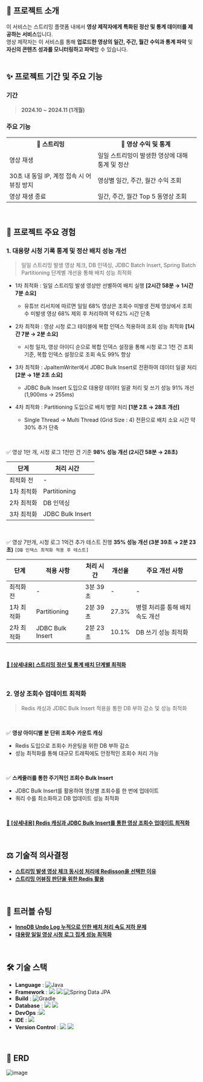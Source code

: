 ## 📢 프로젝트 소개
이 서비스는 스트리밍 플랫폼 내에서 **영상 제작자에게 특화된 정산 및 통계 데이터를 제공하는 서비스**입니다.<br>
영상 제작자는 이 서비스를 통해 **업로드한 영상의 일간, 주간, 월간 수익과 통계 파악** 및 **자신의 콘텐츠 성과를 모니터링하고 파악**할 수 있습니다.<br>
<br>

## ✨ 프로젝트 기간 및 주요 기능
### 기간
> **2024.10 ~ 2024.11 (1개월)**

### 주요 기능
<table>
  <tr>
    <th>📡 스트리밍</th>
    <th>🧮 영상 수익 및 통계</th>
  </tr>
  <tr>
    <td>영상 재생</td>
    <td>일일 스트리밍이 발생한 영상에 대해 통계 및 정산</td>
  </tr>
  <tr>
    <td>30초 내 동일 IP, 계정 접속 시 어뷰징 방지</td>
    <td>영상별 일간, 주간, 월간 수익 조회</td>
  </tr>
  <tr>
    <td>영상 재생 종료</td>
    <td>일간, 주간, 월간 Top 5 동영상 조회</td>
  </tr>
</table>
<br>

## 📌 프로젝트 주요 경험

### 1. 대용량 시청 기록 통계 및 정산 배치 성능 개선
> 일일 스트리밍 발생 영상 체크, DB 인덱싱, JDBC Batch Insert, Spring Batch Partitioning 단계별 개선을 통해 배치 성능 최적화

- 1차 최적화 : 일일 스트리밍 발생 영상만 선별하여 배치 실행 **[2시간 58분 → 1시간 7분 소요]** <br>
  - 유튜브 리서치에 따르면 일일 68% 영상은 조회수 미발생 전체 영상에서 조회수 미발생 영상 68% 제외 후 처리하여 약 62% 시간 단축
    
- 2차 최적화 : 영상 시청 로그 테이블에 복합 인덱스 적용하여 조회 성능 최적화 **[1시간 7분 → 2분 소요]** <br>
  - 시청 일자, 영상 아이디 순으로 복합 인덱스 설정을 통해 시청 로그 1천 건 조회 기준, 복합 인덱스 설정으로 조회 속도 99% 향상

- 3차 최적화 : JpaItemWriter에서 JDBC Bulk Insert로 전환하여 데이터 일괄 처리 **[2분 → 1분 2초 소요]** <br>
  - JDBC Bulk Insert 도입으로 대용량 데이터 일괄 처리 및 쓰기 성능 91% 개선 (1,900ms → 255ms)

- 4차 최적화 : Partitioning 도입으로 배치 병렬 처리 **[1분 2초 → 28초 개선]** <br>
  - Single Thread -> Multi Thread (Grid Size : 4) 전환으로 배치 소요 시간 약 30% 추가 단축
 
<br>

✅ 영상 1만 개, 시청 로그 1천만 건 기준 **98% 성능 개선 (2시간 58분 → 28초)** <br>

| 단계 | 처리 시간 |
|------|-----------|
| 최적화 전 | - |
| 1차 최적화 | Partitioning |
| 2차 최적화 | DB 인덱싱 |
| 3차 최적화 | JDBC Bulk Insert |
<br>

✅ 영상 7만개, 시청 로그 1억건 추가 테스트 진행 **35% 성능 개선 (3분 39초 → 2분 23초)** `[DB 인덱스 최적화 적용 후 테스트]` 

| 단계 | 적용 사항 | 처리 시간 | 개선율 | 주요 개선 사항 |
|------|-----------|--------|------|--------|
| 최적화 전 | - | 3분 39초 | - | - |
| 1차 최적화 | Partitioning | 2분 39초 | 27.3% | 병렬 처리를 통해 배치 속도 개선
| 2차 최적화 | JDBC Bulk Insert | 2분 23초 | 10.1% | DB 쓰기 성능 최적화 |
<br>

[**🔗 [상세내용] 스트리밍 정산 및 통계 배치 단계별 최적화**](https://github.com/younghyun-j/streaming-settlement/wiki/%EC%8A%A4%ED%8A%B8%EB%A6%AC%EB%B0%8D-%EC%A0%95%EC%82%B0-%EB%B0%8F-%ED%86%B5%EA%B3%84-%EB%B0%B0%EC%B9%98-%EB%8B%A8%EA%B3%84%EB%B3%84-%EC%B5%9C%EC%A0%81%ED%99%94)

<br>

### 2. 영상 조회수 업데이트 최적화
> Redis 캐싱과 JDBC Bulk Insert 적용을 통한 DB 부하 감소 및 성능 최적화
<br>

✅ **영상 아이디별 분 단위 조회수 카운트 캐싱**
- Redis 도입으로 조회수 카운팅을 위한 DB 부하 감소
- 성능 최적화를 통해 대규모 트래픽에도 안정적인 조회수 처리 가능
<br>

✅ **스케줄러를 통한 주기적인 조회수 Bulk Insert**
- JDBC Bulk Insert를 활용하여 영상별 조회수를 한 번에 업데이트
- 쿼리 수를 최소화하고 DB 업데이트 성능 최적화 
<br>

[**🔗 [상세내용] Redis 캐싱과 JDBC Bulk Insert를 통한 영상 조회수 업데이트 최적화**](https://github.com/younghyun-j/streaming-settlement/wiki/Redis-%EC%BA%90%EC%8B%B1%EA%B3%BC-JDBC-Bulk-Insert%EB%A5%BC-%ED%86%B5%ED%95%9C-%EC%98%81%EC%83%81-%EC%A1%B0%ED%9A%8C%EC%88%98-%EC%97%85%EB%8D%B0%EC%9D%B4%ED%8A%B8-%EC%B5%9C%EC%A0%81%ED%99%94)

<br>

## ⚖️ 기술적 의사결정

- [**스트리밍 발생 영상 체크 동시성 처리에 Redisson을 선택한 이유**](https://github.com/younghyun-j/streaming-settlement/wiki/%EC%8A%A4%ED%8A%B8%EB%A6%AC%EB%B0%8D-%EB%B0%9C%EC%83%9D-%EC%98%81%EC%83%81-%EC%B2%B4%ED%81%AC-%EB%8F%99%EC%8B%9C%EC%84%B1-%EC%B2%98%EB%A6%AC%EC%97%90-Redisson%EC%9D%84-%EC%84%A0%ED%83%9D%ED%95%9C-%EC%9D%B4%EC%9C%A0) <br>
- [**스트리밍 어뷰징 판단을 위한 Redis 활용**](https://github.com/younghyun-j/streaming-settlement/wiki/%EC%8A%A4%ED%8A%B8%EB%A6%AC%EB%B0%8D-%EC%96%B4%EB%B7%B0%EC%A7%95-%ED%8C%90%EB%8B%A8%EC%9D%84-%EC%9C%84%ED%95%9C-Redis-%ED%99%9C%EC%9A%A9) <br>

<br>

## 🚀 트러블 슈팅

- [**InnoDB Undo Log 누적으로 인한 배치 처리 속도 저하 문제**](https://github.com/younghyun-j/streaming-settlement/wiki/InnoDB-Undo-Log-%EB%88%84%EC%A0%81%EC%9C%BC%EB%A1%9C-%EC%9D%B8%ED%95%9C-%EB%B0%B0%EC%B9%98-%EC%B2%98%EB%A6%AC-%EC%86%8D%EB%8F%84-%EC%A0%80%ED%95%98-%EB%AC%B8%EC%A0%9C)
- [**대용량 일일 영상 시청 로그 집계 성능 최적화**](https://github.com/younghyun-j/streaming-settlement/wiki/%EB%8C%80%EA%B7%9C%EB%AA%A8-%EC%9D%BC%EC%9D%BC-%EC%98%81%EC%83%81-%EC%8B%9C%EC%B2%AD-%EB%A1%9C%EA%B7%B8-%EC%A7%91%EA%B3%84-%EC%84%B1%EB%8A%A5-%EC%B5%9C%EC%A0%81%ED%99%94)

<br>

## 🛠️ 기술 스택

- **Language** : ![Java](https://img.shields.io/badge/Java17-%23ED8B00.svg?style=square&logo=openjdk&logoColor=white) <br>
- **Framework** : <img src = "https://img.shields.io/badge/Springboot 3.3.5-6DB33F?&logo=springboot&logoColor=white"> <img src = "https://img.shields.io/badge/Spring Batch 5 -6DB33F?&logo=Spring&logoColor=white"> ![Spring Data JPA](https://img.shields.io/badge/Spring%20Data%20JPA-6DB33F?style=square&logo=Spring&logoColor=white) <br>
- **Build** : ![Gradle](https://img.shields.io/badge/Gradle%208-02303A.svg?style=square&logo=Gradle&logoColor=white)
- **Database** : <img src = "https://img.shields.io/badge/MySQL 8-4479A1?&logo=MySQL&logoColor=white"> <img src = "https://img.shields.io/badge/Redis-FF4438?&logo=redis&logoColor=white">
- **DevOps** :<img src = "https://img.shields.io/badge/Docker-2496ED?&logo=docker&logoColor=white">
- **IDE** : <img src = "https://img.shields.io/badge/Intellij Idea-000000?&logo=intellijidea&logoColor=white">
- **Version Control** : <img src = "https://img.shields.io/badge/Git-F05032?&logo=git&logoColor=white"> <img src = "https://img.shields.io/badge/Github-181717?&logo=github&logoColor=white">
<br>

## 📄 ERD
![image](https://github.com/user-attachments/assets/3d357bf3-9b7e-42eb-82a2-1a4a244f3776)



